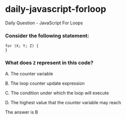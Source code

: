 # daily-javascript-forloop
Daily Question - JavaScript For Loops

### Consider the following statement:
```
for (X; Y; Z) {
}
```
### What does ```Z``` represent in this code?
A. The counter variable

B. The loop counter update expression

C. The condition under which the loop will execute

D. The highest value that the counter variable may reach

The answer is B
